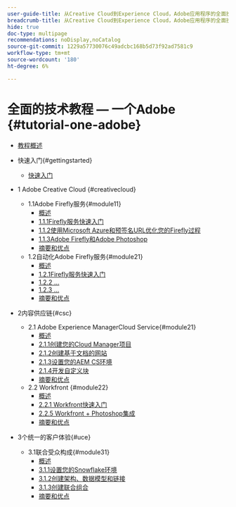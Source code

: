 ```yaml
---
user-guide-title: 从Creative Cloud到Experience Cloud，Adobe应用程序的全面技术教程
breadcrumb-title: 从Creative Cloud到Experience Cloud，Adobe应用程序的全面技术教程
hide: true
doc-type: multipage
recommendations: noDisplay,noCatalog
source-git-commit: 1229a57730076c49adcbc168b5d73f92ad7581c9
workflow-type: tm+mt
source-wordcount: '180'
ht-degree: 6%

---
```



# 全面的技术教程 — 一个Adobe {#tutorial-one-adobe}

+ [教程概述](/help/tutorial-one-adobe/overview.md)

+ 快速入门{#gettingstarted}
   + [快速入门](/help/tutorial-one-adobe/modules/getting-started/getting-started.md)
+ 1 Adobe Creative Cloud {#creativecloud}
   + 1.1Adobe Firefly服务{#module11}
      + [概述](/help/tutorial-one-adobe/modules/creative-cloud/module1.1/firefly-services.md)
      + [1.1.1Firefly服务快速入门](/help/tutorial-one-adobe/modules/creative-cloud/module1.1/ex1.md)
      + [1.1.2使用Microsoft Azure和预签名URL优化您的Firefly过程](/help/tutorial-one-adobe/modules/creative-cloud/module1.1/ex2.md)
      + [1.1.3Adobe Firefly和Adobe Photoshop](/help/tutorial-one-adobe/modules/creative-cloud/module1.1/ex3.md)
      + [摘要和优点](/help/tutorial-one-adobe/modules/creative-cloud/module1.1/summary.md)
   + 1.2自动化Adobe Firefly服务{#module21}
      + [概述](/help/tutorial-one-adobe/modules/creative-cloud/module1.2/automation.md)
      + [1.2.1Firefly服务快速入门](/help/tutorial-one-adobe/modules/creative-cloud/module1.2/ex1.md)
      + [1.2.2 ...](/help/tutorial-one-adobe/modules/creative-cloud/module1.2/ex2.md)
      + [1.2.3 ...](/help/tutorial-one-adobe/modules/creative-cloud/module1.2/ex3.md)
      + [摘要和优点](/help/tutorial-one-adobe/modules/creative-cloud/module1.2/summary.md)

+ 2内容供应链{#csc}
   + 2.1 Adobe Experience ManagerCloud Service{#module21}
      + [概述](/help/tutorial-one-adobe/modules/csc/module2.1/aemcs.md)
      + [2.1.1创建您的Cloud Manager项目](/help/tutorial-one-adobe/modules/csc/module2.1/ex1.md)
      + [2.1.2创建基于文档的网站](/help/tutorial-one-adobe/modules/csc/module2.1/ex2.md)
      + [2.1.3设置您的AEM CS环境](/help/tutorial-one-adobe/modules/csc/module2.1/ex3.md)
      + [2.1.4开发自定义块](/help/tutorial-one-adobe/modules/csc/module2.1/ex4.md)
      + [摘要和优点](/help/tutorial-one-adobe/modules/csc/module2.1/summary.md)
   + 2.2 Workfront {#module22}
      + [概述](/help/tutorial-one-adobe/modules/csc/module2.2/workfront.md)
      + [2.2.1 Workfront快速入门](/help/tutorial-one-adobe/modules/csc/module2.2/ex1.md)
      + [2.2.5 Workfront + Photoshop集成](/help/tutorial-one-adobe/modules/csc/module2.2/ex5.md)
      + [摘要和优点](/help/tutorial-one-adobe/modules/csc/module2.2/summary.md)

+ 3个统一的客户体验{#uce}
   + 3.1联合受众构成{#module31}
      + [概述](/help/tutorial-one-adobe/modules/uce/module3.1/fac.md)
      + [3.1.1设置您的Snowflake环境](/help/tutorial-one-adobe/modules/uce/module3.1/ex1.md)
      + [3.1.2创建架构、数据模型和链接](/help/tutorial-one-adobe/modules/uce/module3.1/ex2.md)
      + [3.1.3创建联合组合](/help/tutorial-one-adobe/modules/uce/module3.1/ex3.md)
      + [摘要和优点](/help/tutorial-one-adobe/modules/uce/module3.1/summary.md)

